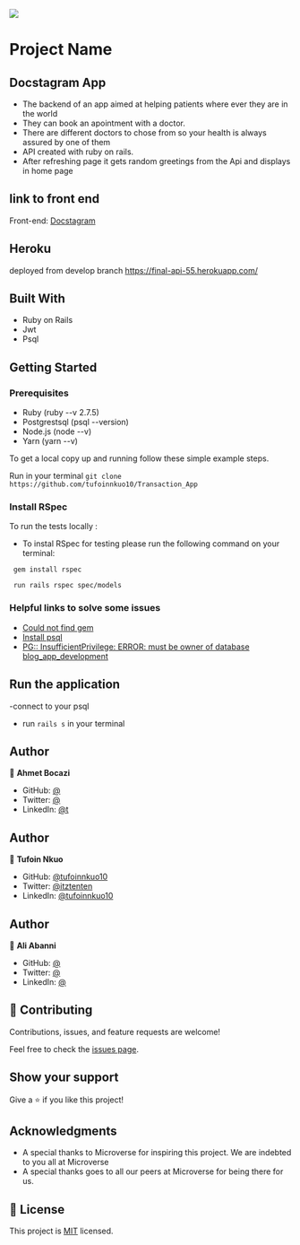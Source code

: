 ![](https://img.shields.io/badge/Microverse-blueviolet)

# Project Name
## Docstagram App
- The backend of an app aimed at helping patients where ever they are in the world
- They can book an apointment with a doctor.
- There are different doctors to chose from so your health is always assured by one of them
- API created with ruby on rails.
- After refreshing page it gets random greetings from the Api and displays in home page

## link to front end
 Front-end: [Docstagram](https://github.com/ahmetbozaci/final-project-frontend)


## Heroku
deployed from develop branch
https://final-api-55.herokuapp.com/

## Built With
* Ruby on Rails
* Jwt
* Psql

## Getting Started

### Prerequisites

* Ruby (ruby --v 2.7.5)
* Postgrestsql (psql --version)
* Node.js (node --v)
* Yarn (yarn --v)

To get a local copy up and running follow these simple example steps.

Run in your terminal `git clone https://github.com/tufoinnkuo10/Transaction_App`

### Install RSpec

To run the tests locally :

* To instal RSpec for testing please run the following command on your terminal:

 ` gem install rspec`

 ` run rails rspec spec/models`

### Helpful links to solve some issues

* [Could not find gem](https://stackoverflow.com/questions/32491201/could-not-find-gem-pg-0-12-4-ruby-in-any-of-the-gem-sources-listed-in-your)
* [Install psql](https://harshityadav95.medium.com/postgresql-in-windows-subsystem-for-linux-wsl-6dc751ac1ff3)
* [PG:: InsufficientPrivilege: ERROR:  must be owner of database blog_app_development](https://stackoverflow.com/questions/25610753/activerecordstatementinvalid-pgerror-error-must-be-owner-of-database)


## Run the application
-connect to your psql
-  run `rails s` in your terminal

## Author

👤 **Ahmet Bocazi**
* GitHub: [@](https://github.com/)
* Twitter: [@](https://twitter.com/)
* LinkedIn: [@t](https://www.linkedin.com/in/)

## Author

👤 **Tufoin Nkuo**
* GitHub: [@tufoinnkuo10](https://github.com/tufoinnkuo10)
* Twitter: [@itztenten](https://twitter.com/itztenten)
* LinkedIn: [@tufoinnkuo10](https://www.linkedin.com/in/tufoin-nkuo-3b272320b)

## Author

👤 **Ali Abanni**
* GitHub: [@](https://github.com/)
* Twitter: [@](https://twitter.com/)
* LinkedIn: [@](https://www.linkedin.com/in/)

## 🤝 Contributing

Contributions, issues, and feature requests are welcome!

Feel free to check the [issues page](../../issues).

## Show your support

Give a ⭐️ if you like this project!

## Acknowledgments

- A special thanks to Microverse for inspiring this project. We are indebted to you all at Microverse
- A special thanks goes to all our peers at Microverse for being there for us.


## 📝 License

This project is [MIT](./MIT.md) licensed.

